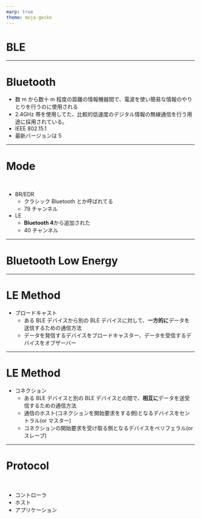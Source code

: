 ```yaml
---
marp: true
theme: moja-gecko
---
```


<!--- _class: cover -->

# BLE

---

# Bluetooth

- 数 m から数十 m 程度の距離の情報機器間で、電波を使い簡易な情報のやりとりを行うのに使用される
- 2.4GHz 帯を使用してた、比較的低速度のデジタル情報の無線通信を行う用途に採用されている。
- IEEE 802.15.1
- 最新バージョンは 5

---

# Mode

<br/>

- BR/EDR
  - クラシック Bluetooth とか呼ばれてる
  - 79 チャンネル
- LE
  - <strong>Bluetooth 4</strong>から追加された
  - 40 チャンネル

---

# Bluetooth Low Energy

---

# LE Method

- ブロードキャスト
  - ある BLE デバイスから別の BLE デバイスに対して、<strong>一方的に</strong>データを送信するための通信方法
  - データを発信するデバイスをブロードキャスター、データを受信するデバイスをオブザーバー

---

# LE Method

- コネクション
  - ある BLE デバイスと別の BLE デバイスとの間で、<strong>相互に</strong>データを送受信するための通信方法
  - 通信のホスト(コネクションを開始要求をする側)となるデバイスをセントラル(or マスター)
  - コネクションの開始要求を受け取る側となるデバイスをペリフェラル(or スレーブ)

---

# Protocol

<br/>

- コントローラ
- ホスト
- アプリケーション

